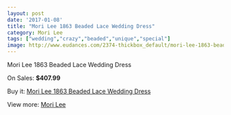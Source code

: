 ```yaml
---
layout: post
date: '2017-01-08'
title: "Mori Lee 1863 Beaded Lace Wedding Dress"
category: Mori Lee
tags: ["wedding","crazy","beaded","unique","special"]
image: http://www.eudances.com/2374-thickbox_default/mori-lee-1863-beaded-lace-wedding-dress.jpg
---
```

Mori Lee 1863 Beaded Lace Wedding Dress

On Sales: **$407.99**
<a href="https://www.eudances.com/en/mori-lee/791-mori-lee-1863-beaded-lace-wedding-dress.html"><amp-img layout="responsive" width="600" height="600" src="//www.eudances.com/2374-thickbox_default/mori-lee-1863-beaded-lace-wedding-dress.jpg" alt="Mori Lee 1863 Beaded Lace Wedding Dress 0" /></a>
<a href="https://www.eudances.com/en/mori-lee/791-mori-lee-1863-beaded-lace-wedding-dress.html"><amp-img layout="responsive" width="600" height="600" src="//www.eudances.com/2375-thickbox_default/mori-lee-1863-beaded-lace-wedding-dress.jpg" alt="Mori Lee 1863 Beaded Lace Wedding Dress 1" /></a>
<a href="https://www.eudances.com/en/mori-lee/791-mori-lee-1863-beaded-lace-wedding-dress.html"><amp-img layout="responsive" width="600" height="600" src="//www.eudances.com/2376-thickbox_default/mori-lee-1863-beaded-lace-wedding-dress.jpg" alt="Mori Lee 1863 Beaded Lace Wedding Dress 2" /></a>

Buy it: [Mori Lee 1863 Beaded Lace Wedding Dress](https://www.eudances.com/en/mori-lee/791-mori-lee-1863-beaded-lace-wedding-dress.html "Mori Lee 1863 Beaded Lace Wedding Dress")

View more: [Mori Lee](https://www.eudances.com/en/9-mori-lee "Mori Lee")